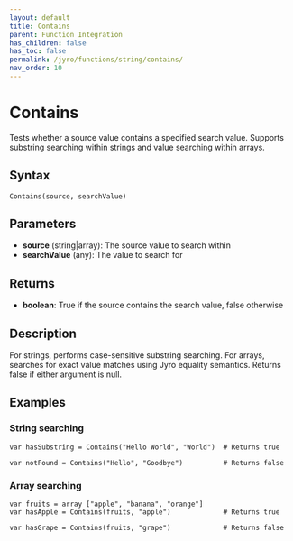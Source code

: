 ```yaml
---
layout: default
title: Contains
parent: Function Integration
has_children: false
has_toc: false
permalink: /jyro/functions/string/contains/
nav_order: 10
---
```


# Contains

Tests whether a source value contains a specified search value. Supports substring searching within strings and value searching within arrays.

## Syntax

```jyro
Contains(source, searchValue)
```

## Parameters

- **source** (string|array): The source value to search within
- **searchValue** (any): The value to search for

## Returns

- **boolean**: True if the source contains the search value, false otherwise

## Description

For strings, performs case-sensitive substring searching. For arrays, searches for exact value matches using Jyro equality semantics. Returns false if either argument is null.

## Examples

### String searching

```jyro
var hasSubstring = Contains("Hello World", "World")  # Returns true
```

```jyro
var notFound = Contains("Hello", "Goodbye")          # Returns false
```

### Array searching

```jyro
var fruits = array ["apple", "banana", "orange"]
var hasApple = Contains(fruits, "apple")             # Returns true
```

```jyro
var hasGrape = Contains(fruits, "grape")             # Returns false
```